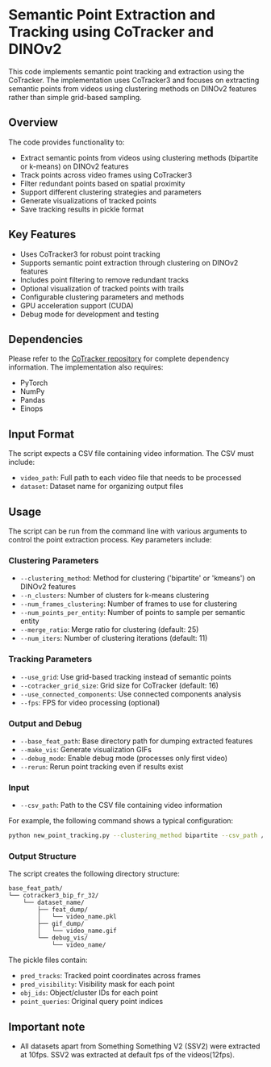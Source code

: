 # Semantic Point Extraction and Tracking using CoTracker and DINOv2

This code implements semantic point tracking and extraction using the CoTracker. The implementation uses CoTracker3 and focuses on extracting semantic points from videos using clustering methods on DINOv2 features rather than simple grid-based sampling.

## Overview

The code provides functionality to:
- Extract semantic points from videos using clustering methods (bipartite or k-means) on DINOv2 features
- Track points across video frames using CoTracker3
- Filter redundant points based on spatial proximity
- Support different clustering strategies and parameters
- Generate visualizations of tracked points
- Save tracking results in pickle format

## Key Features

- Uses CoTracker3 for robust point tracking
- Supports semantic point extraction through clustering on DINOv2 features
- Includes point filtering to remove redundant tracks
- Optional visualization of tracked points with trails
- Configurable clustering parameters and methods
- GPU acceleration support (CUDA)
- Debug mode for development and testing

## Dependencies

Please refer to the [CoTracker repository](https://github.com/facebookresearch/co-tracker) for complete dependency information. The implementation also requires:
- PyTorch
- NumPy
- Pandas
- Einops

## Input Format

The script expects a CSV file containing video information. The CSV must include:
- `video_path`: Full path to each video file that needs to be processed
- `dataset`: Dataset name for organizing output files

## Usage

The script can be run from the command line with various arguments to control the point extraction process. Key parameters include:

### Clustering Parameters
- `--clustering_method`: Method for clustering ('bipartite' or 'kmeans') on DINOv2 features
- `--n_clusters`: Number of clusters for k-means clustering
- `--num_frames_clustering`: Number of frames to use for clustering
- `--num_points_per_entity`: Number of points to sample per semantic entity
- `--merge_ratio`: Merge ratio for clustering (default: 25)
- `--num_iters`: Number of clustering iterations (default: 11)

### Tracking Parameters
- `--use_grid`: Use grid-based tracking instead of semantic points
- `--cotracker_grid_size`: Grid size for CoTracker (default: 16)
- `--use_connected_components`: Use connected components analysis
- `--fps`: FPS for video processing (optional)

### Output and Debug
- `--base_feat_path`: Base directory path for dumping extracted features
- `--make_vis`: Generate visualization GIFs
- `--debug_mode`: Enable debug mode (processes only first video)
- `--rerun`: Rerun point tracking even if results exist

### Input
- `--csv_path`: Path to the CSV file containing video information

For example, the following command shows a typical configuration:

```bash
python new_point_tracking.py --clustering_method bipartite --csv_path /path/to/videos.csv 
```

### Output Structure

The script creates the following directory structure:
```
base_feat_path/
└── cotracker3_bip_fr_32/
    └── dataset_name/
        ├── feat_dump/
        │   └── video_name.pkl
        ├── gif_dump/
        │   └── video_name.gif
        └── debug_vis/
            └── video_name/
```

The pickle files contain:
- `pred_tracks`: Tracked point coordinates across frames
- `pred_visibility`: Visibility mask for each point
- `obj_ids`: Object/cluster IDs for each point
- `point_queries`: Original query point indices

## Important note
- All datasets apart from Something Something V2 (SSV2) were extracted at 10fps. SSV2 was extracted at default fps of the videos(12fps).
